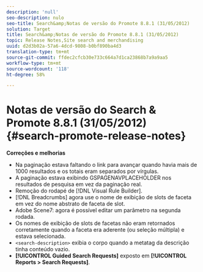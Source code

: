 ```yaml
---
description: 'null'
seo-description: nulo
seo-title: Search&amp;Notas de versão do Promote 8.8.1 (31/05/2012)
solution: Target
title: Search&amp;Notas de versão do Promote 8.8.1 (31/05/2012)
topic: Release Notes,Site search and merchandising
uuid: d2d3b02a-57a6-4dcd-9808-b0bf890ba4d3
translation-type: tm+mt
source-git-commit: ffdec2cfcb30e733c664a7d1ca23868b7a9a9aa5
workflow-type: tm+mt
source-wordcount: '118'
ht-degree: 58%

---
```



# Notas de versão do Search &amp; Promote 8.8.1 (31/05/2012){#search-promote-release-notes}

**Correções e melhorias**

* Na paginação estava faltando o link para avançar quando havia mais de 1000 resultados e os totais eram separados por vírgulas.
* A paginação estava exibindo GSPAGENAVPLACEHOLDER nos resultados de pesquisa em vez da paginação real.
* Remoção do rodapé de [!DNL Visual Rule Builder].
* [!DNL Breadcrumbs] agora use o nome de exibição de slots de faceta em vez do nome abstrato de faceta de slot.
* Adobe Scene7: agora é possível editar um parâmetro na segunda rodada.
* Os nomes de exibição de slots de facetas não eram retornados corretamente quando a faceta era aderente (ou seleção múltipla) e estava selecionada.
* `<search-description>` exibia o corpo quando a metatag da descrição tinha conteúdo vazio.
* **[!UICONTROL Guided Search Requests]** exposto em **[!UICONTROL Reports > Search Requests]**.

